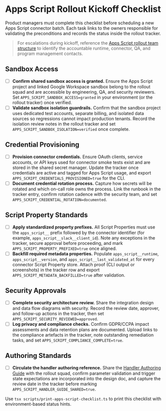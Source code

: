 # Apps Script Rollout Kickoff Checklist

Product managers must complete this checklist before scheduling a new Apps Script connector batch. Each task links to the owners responsible for validating the preconditions and records the status inside the rollout tracker.

> For escalations during kickoff, reference the [Apps Script rollout team structure](team-structure.md) to identify the accountable runtime, connector, QA, and program management contacts.

## Sandbox Access

- [ ] **Confirm shared sandbox access is granted.** Ensure the Apps Script project and linked Google Workspace sandbox belong to the rollout squad and are accessible by engineering, QA, and security reviewers. Set `APPS_SCRIPT_SANDBOX_ACCESS=granted` in your environment (or the rollout tracker) once verified.
- [ ] **Validate sandbox isolation guardrails.** Confirm that the sandbox project uses dedicated test accounts, separate billing, and isolated data sources so regressions cannot impact production tenants. Record the isolation review notes in the rollout tracker and set `APPS_SCRIPT_SANDBOX_ISOLATION=verified` once complete.

## Credential Provisioning

- [ ] **Provision connector credentials.** Ensure OAuth clients, service accounts, or API keys used for connector smoke tests exist and are stored in the shared secret manager. Update the tracker once credentials are active and tagged for Apps Script usage, and export `APPS_SCRIPT_CREDENTIALS_PROVISIONED=true` for the CLI.
- [ ] **Document credential rotation process.** Capture how secrets will be rotated and which on-call role owns the process. Link the runbook in the tracker entry, confirm rotation cadence with the security team, and set `APPS_SCRIPT_CREDENTIAL_ROTATION=documented`.

## Script Property Standards

- [ ] **Apply standardized property prefixes.** All Script Properties must use the `apps_script__` prefix followed by the connector identifier (for example, `apps_script__slack__client_id`). Note any exceptions in the tracker, secure approval before proceeding, and mark `APPS_SCRIPT_PROPERTY_PREFIXED=true` once aligned.
- [ ] **Backfill required metadata properties.** Populate `apps_script__runtime`, `apps_script__version`, and `apps_script__last_validated_at` for every connector Script Property store. Attach proof (CLI output or screenshots) in the tracker row and export `APPS_SCRIPT_METADATA_BACKFILLED=true` after validation.

## Security Approvals

- [ ] **Complete security architecture review.** Share the integration design and data flow diagrams with security. Record the review date, approver, and follow-up actions in the tracker, then set `APPS_SCRIPT_SECURITY_REVIEWED=approved`.
- [ ] **Log privacy and compliance checks.** Confirm GDPR/CCPA impact assessments and data retention plans are documented. Upload links to the compliance artefacts in the tracker, note outstanding remediation tasks, and set `APPS_SCRIPT_COMPLIANCE_COMPLETE=true`.

## Authoring Standards

- [ ] **Circulate the handler authoring reference.** Share the [Handler Authoring Guide](handler-authoring.md) with the rollout squad, confirm parameter validation and trigger state expectations are incorporated into the design doc, and capture the review date in the tracker before marking `APPS_SCRIPT_HANDLER_GUIDE_SHARED=true`.

Use `tsx scripts/print-apps-script-checklist.ts` to print this checklist with environment-based status hints.
